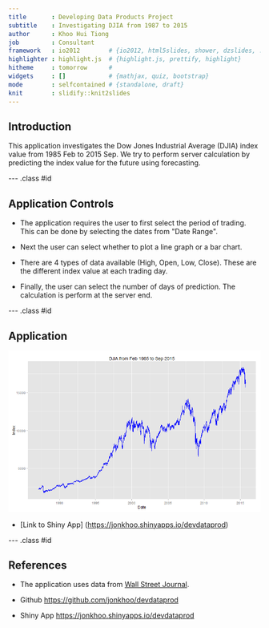 ```yaml
---
title       : Developing Data Products Project 
subtitle    : Investigating DJIA from 1987 to 2015
author      : Khoo Hui Tiong
job         : Consultant
framework   : io2012        # {io2012, html5slides, shower, dzslides, ...}
highlighter : highlight.js  # {highlight.js, prettify, highlight}
hitheme     : tomorrow      # 
widgets     : []            # {mathjax, quiz, bootstrap}
mode        : selfcontained # {standalone, draft}
knit        : slidify::knit2slides
---
```


## Introduction

This application investigates the Dow Jones Industrial Average (DJIA) index value from 1985 Feb to 2015 Sep. We try to perform server calculation by predicting the index value for the future using forecasting.

--- .class #id 

## Application Controls

* The application requires the user to first select the period of trading. This can be done by selecting the dates from "Date Range". 

* Next the user can select whether to plot a line graph or a bar chart.

* There are 4 types of data available (High, Open, Low, Close). These are the different index value at each trading day.

* Finally, the user can select the number of days of prediction. The calculation is perform at the server end.

--- .class #id 

## Application 

![plot of chunk unnamed-chunk-1](assets/fig/unnamed-chunk-1-1.png) 

* [Link to Shiny App] (https://jonkhoo.shinyapps.io/devdataprod)

--- .class #id 

## References

* The application uses data from [Wall Street Journal](http://quotes.wsj.com/index/DJIA/historical-prices). 

* Github https://github.com/jonkhoo/devdataprod

* Shiny App https://jonkhoo.shinyapps.io/devdataprod

